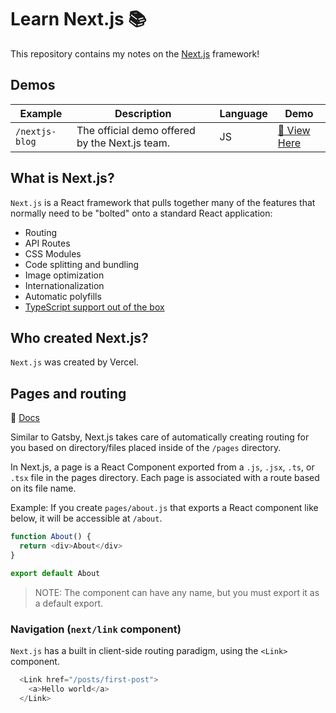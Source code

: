 # Learn Next.js 📚

This repository contains my notes on the [Next.js](https://nextjs.org) framework!

## Demos

| Example        | Description                                    | Language | Demo                                                                   |
| -------------- | ---------------------------------------------- | -------- | ---------------------------------------------------------------------- |
| `/nextjs-blog` | The official demo offered by the Next.js team. | JS       | [🔗 View Here](https://nextjs.org/learn/basics/create-nextjs-app/setup) |


## What is Next.js?
`Next.js` is a React framework that pulls together many of the features that normally need to be "bolted" onto a standard React application:
* Routing
* API Routes
* CSS Modules
* Code splitting and bundling
* Image optimization
* Internationalization
* Automatic polyfills
* [TypeScript support out of the box](https://github.com/vercel/next.js/tree/canary/examples/with-typescript)

## Who created Next.js?
`Next.js` was created by Vercel.

## Pages and routing
🔗 [Docs](https://nextjs.org/docs/basic-features/pages)

Similar to Gatsby, Next.js takes care of automatically creating routing for you based on directory/files placed inside of the `/pages` directory. 

In Next.js, a page is a React Component exported from a `.js`, `.jsx`, `.ts`, or `.tsx` file in the pages directory. Each page is associated with a route based on its file name.

Example: If you create `pages/about.js` that exports a React component like below, it will be accessible at `/about`.

```js
function About() {
  return <div>About</div>
}

export default About
```

> NOTE: The component can have any name, but you must export it as a default export.

### Navigation (`next/link` component)
`Next.js` has a built in client-side routing paradigm, using the `<Link>` component. 

```js
  <Link href="/posts/first-post">
    <a>Hello world</a>
  </Link>
```